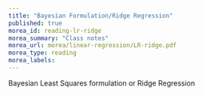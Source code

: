 ```yaml
---
title: "Bayesian Formulation/Ridge Regression"
published: true
morea_id: reading-lr-ridge
morea_summary: "Class notes"
morea_url: morea/linear-regression/LR-ridge.pdf
morea_type: reading
morea_labels:
---
```


Bayesian Least Squares formulation or Ridge Regression

